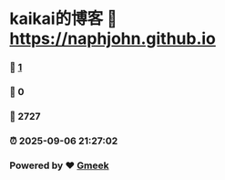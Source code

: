 # kaikai的博客 :link: https://naphjohn.github.io 
### :page_facing_up: [1](https://naphjohn.github.io/tag.html) 
### :speech_balloon: 0 
### :hibiscus: 2727 
### :alarm_clock: 2025-09-06 21:27:02 
### Powered by :heart: [Gmeek](https://github.com/Meekdai/Gmeek)
